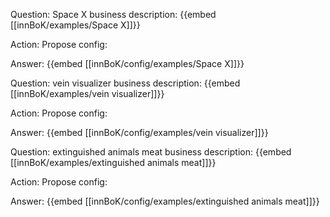 Question: Space X business description:
{{embed [[innBoK/examples/Space X]]}}

Action: Propose config: 

Answer:
{{embed [[innBoK/config/examples/Space X]]}}

Question: vein visualizer business description:
{{embed [[innBoK/examples/vein visualizer]]}}

Action: Propose config: 

Answer:
{{embed [[innBoK/config/examples/vein visualizer]]}}

Question: extinguished animals meat business description:
{{embed [[innBoK/examples/extinguished animals meat]]}}

Action: Propose config: 

Answer:
{{embed [[innBoK/config/examples/extinguished animals meat]]}}



